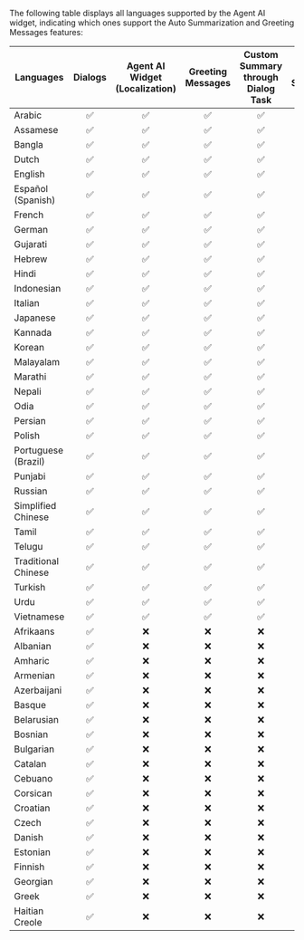 The following table displays all languages supported by the Agent AI widget, indicating which ones support the Auto Summarization and Greeting Messages features:


| **Languages**               | **Dialogs** | **Agent AI Widget (Localization)** | **Greeting Messages** | **Custom Summary through Dialog Task** | **OOTB Summarization** | **Answers** | **Playbooks** | **Coaching** |
|-----------------------------|:-----------:|:----------------------------------:|:----------------------:|:-------------------------------------:|:-----------------------:|:-----------:|:-------------:|:------------:|
| Arabic                      |     ✅      |                ✅                  |           ✅            |                 ✅                     |            ❌            |      ❌      |       ❌       |      ❌      |
| Assamese                    |     ✅      |                ✅                  |           ✅            |                 ✅                     |            ❌            |      ❌      |       ❌       |      ❌      |
| Bangla                       |     ✅      |                ✅                  |           ✅            |                 ✅                     |            ❌            |      ❌      |       ❌       |      ❌      |
| Dutch                        |     ✅      |                ✅                  |           ✅            |                 ✅                     |            ❌            |      ✅      |       ❌       |      ❌      |
| English                      |     ✅      |                ✅                  |           ✅            |                 ✅                     |            ✅            |      ✅      |       ✅       |      ✅      |
| Español (Spanish)            |     ✅      |                ✅                  |           ✅            |                 ✅                     |            ✅            |      ✅      |       ❌       |      ❌      |
| French                       |     ✅      |                ✅                  |           ✅            |                 ✅                     |            ✅            |      ✅      |       ❌       |      ❌      |
| German                       |     ✅      |                ✅                  |           ✅            |                 ✅                     |            ✅            |      ✅      |       ❌       |      ❌      |
| Gujarati                     |     ✅      |                ✅                  |           ✅            |                 ✅                     |            ❌            |      ❌      |       ❌       |      ❌      |
| Hebrew                       |     ✅      |                ✅                  |           ✅            |                 ✅                     |            ❌            |      ❌      |       ❌       |      ❌      |
| Hindi                        |     ✅      |                ✅                  |           ✅            |                 ✅                     |            ❌            |      ❌      |       ❌       |      ❌      |
| Indonesian                   |     ✅      |                ✅                  |           ✅            |                 ✅                     |            ❌            |      ✅      |       ❌       |      ❌      |
| Italian                      |     ✅      |                ✅                  |           ✅            |                 ✅                     |            ❌            |      ✅      |       ❌       |      ❌      |
| Japanese                     |     ✅      |                ✅                  |           ✅            |                 ✅                     |            ❌            |      ✅      |       ❌       |      ❌      |
| Kannada                      |     ✅      |                ✅                  |           ✅            |                 ✅                     |            ❌            |      ❌      |       ❌       |      ❌      |
| Korean                       |     ✅      |                ✅                  |           ✅            |                 ✅                     |            ❌            |      ✅      |       ❌       |      ❌      |
| Malayalam                    |     ✅      |                ✅                  |           ✅            |                 ✅                     |            ❌            |      ❌      |       ❌       |      ❌      |
| Marathi                      |     ✅      |                ✅                  |           ✅            |                 ✅                     |            ❌            |      ❌      |       ❌       |      ❌      |
| Nepali                       |     ✅      |                ✅                  |           ✅            |                 ✅                     |            ❌            |      ❌      |       ❌       |      ❌      |
| Odia                         |     ✅      |                ✅                  |           ✅            |                 ✅                     |            ❌            |      ❌      |       ❌       |      ❌      |
| Persian                      |     ✅      |                ✅                  |           ✅            |                 ✅                     |            ❌            |      ❌      |       ❌       |      ❌      |
| Polish                       |     ✅      |                ✅                  |           ✅            |                 ✅                     |            ❌            |      ✅      |       ❌       |      ❌      |
| Portuguese (Brazil)          |     ✅      |                ✅                  |           ✅            |                 ✅                     |            ❌            |      ❌      |       ❌       |      ❌      |
| Punjabi                      |     ✅      |                ✅                  |           ✅            |                 ✅                     |            ❌            |      ❌      |       ❌       |      ❌      |
| Russian                       |     ✅      |                ✅                  |           ✅            |                 ✅                     |            ❌            |      ❌      |       ❌       |      ❌      |
| Simplified Chinese           |     ✅      |                ✅                  |           ✅            |                 ✅                     |            ❌            |      ❌      |       ❌       |      ❌      |
| Tamil                        |     ✅      |                ✅                  |           ✅            |                 ✅                     |            ❌            |      ❌      |       ❌       |      ❌      |
| Telugu                       |     ✅      |                ✅                  |           ✅            |                 ✅                     |            ❌            |      ❌      |       ❌       |      ❌      |
| Traditional Chinese          |     ✅      |                ✅                  |           ✅            |                 ✅                     |            ❌            |      ❌      |       ❌       |      ❌      |
| Turkish                      |     ✅      |                ✅                  |           ✅            |                 ✅                     |            ❌            |      ✅      |       ❌       |      ❌      |
| Urdu                         |     ✅      |                ✅                  |           ✅            |                 ✅                     |            ❌            |      ❌      |       ❌       |      ❌      |
| Vietnamese                   |     ✅      |                ✅                  |           ✅            |                 ✅                     |            ❌            |      ❌      |       ❌       |      ❌      |
| Afrikaans                    |     ✅      |                ❌                  |           ❌            |                 ❌                     |            ❌            |      ❌      |       ❌       |      ❌      |
| Albanian                     |     ✅      |                ❌                  |           ❌            |                 ❌                     |            ❌            |      ❌      |       ❌       |      ❌      |
| Amharic                      |     ✅      |                ❌                  |           ❌            |                 ❌                     |            ❌            |      ❌      |       ❌       |      ❌      |
| Armenian                     |     ✅      |                ❌                  |           ❌            |                 ❌                     |            ❌            |      ❌      |       ❌       |      ❌      |
| Azerbaijani                  |     ✅      |                ❌                  |           ❌            |                 ❌                     |            ❌            |      ❌      |       ❌       |      ❌      |
| Basque                       |     ✅      |                ❌                  |           ❌            |                 ❌                     |            ❌            |      ❌      |       ❌       |      ❌      |
| Belarusian                   |     ✅      |                ❌                  |           ❌            |                 ❌                     |            ❌            |      ❌      |       ❌       |      ❌      |
| Bosnian                       |     ✅      |                ❌                  |           ❌            |                 ❌                     |            ❌            |      ❌      |       ❌       |      ❌      |
| Bulgarian                    |     ✅      |                ❌                  |           ❌            |                 ❌                     |            ❌            |      ❌      |       ❌       |      ❌      |
| Catalan                       |     ✅      |                ❌                  |           ❌            |                 ❌                     |            ❌            |      ❌      |       ❌       |      ❌      |
| Cebuano                       |     ✅      |                ❌                  |           ❌            |                 ❌                     |            ❌            |      ❌      |       ❌       |      ❌      |
| Corsican                      |     ✅      |                ❌                  |           ❌            |                 ❌                     |            ❌            |      ❌      |       ❌       |      ❌      |
| Croatian                      |     ✅      |                ❌                  |           ❌            |                 ❌                     |            ❌            |      ❌      |       ❌       |      ❌      |
| Czech                         |     ✅      |                ❌                  |           ❌            |                 ❌                     |            ❌            |      ❌      |       ❌       |      ❌      |
| Danish                        |     ✅      |                ❌                  |           ❌            |                 ❌                     |            ❌            |      ❌      |       ❌       |      ❌      |
| Estonian                      |     ✅      |                ❌                  |           ❌            |                 ❌                     |            ❌            |      ❌      |       ❌       |      ❌      |
| Finnish                       |     ✅      |                ❌                  |           ❌            |                 ❌                     |            ❌            |      ❌      |       ❌       |      ❌      |
| Georgian                      |     ✅      |                ❌                  |           ❌            |                 ❌                     |            ❌            |      ❌      |       ❌       |      ❌      |
| Greek                         |     ✅      |                ❌                  |           ❌            |                 ❌                     |            ❌            |      ❌      |       ❌       |      ❌      |
| Haitian Creole                |     ✅      |                ❌                  |           ❌            |                 ❌                     |            ❌            |      ❌      |       ❌       |      ❌      |

